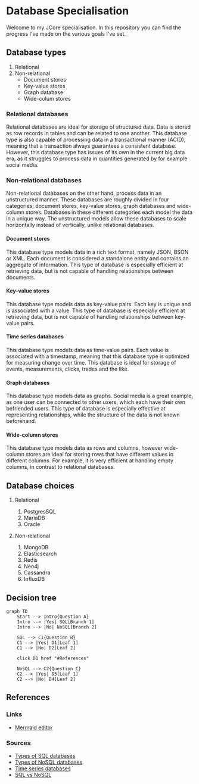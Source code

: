# Database Specialisation
Welcome to my JCore specialisation. In this repository you can find the progress I've made on the various goals I've 
set.

## Database types
1. Relational
2. Non-relational
   * Document stores
   * Key-value stores
   * Graph database
   * Wide-colum stores

### Relational databases
Relational databases are ideal for storage of structured data. Data is stored as row records in tables and can be 
related to one another. This database type is also capable of processing data in a transactional manner (ACID), 
meaning that a transaction always guarantees a consistent database. However, this database type has issues of its own in 
the current big data era, as it struggles to process data in quantities generated by for example social media.

### Non-relational databases
Non-relational databases on the other hand, process data in an unstructured manner. These databases are roughly divided 
in four categories; document stores, key-value stores, graph databases and wide-column stores. Databases in these
different categories each model the data in a unique way. The unstructured models allow these databases to scale 
horizontally instead of vertically, unlike relational databases.

#### Document stores
This database type models data in a rich text format, namely JSON, BSON or XML. Each document is considered a standalone 
entity and contains an aggregate of information. This type of database is especially efficient at retrieving data, but 
is not capable of handling relationships between documents.

#### Key-value stores
This database type models data as key-value pairs. Each key is unique and is associated with a value. This type of
database is especially efficient at retrieving data, but is not capable of handling relationships between key-value 
pairs.

#### Time series databases
This database type models data as time-value pairs. Each value is associated with a timestamp, meaning that this
database type is optimized for measuring change over time. This database is ideal for storage of events, measurements,
clicks, trades and the like. 

#### Graph databases
This database type models data as graphs. Social media is a great example, as one user can be connected to other users, 
which each have their own befriended users. This type of database is especially effective at representing relationships, 
while the structure of the data is not known beforehand.

#### Wide-column stores
This database type models data as rows and columns, however wide-column stores are ideal for storing rows that have
different values in different columns. For example, it is very efficient at handling empty columns, in contrast to 
relational databases.

## Database choices
1. Relational 
   1. PostgresSQL 
   2. MariaDB 
   3. Oracle

2. Non-relational
   1. MongoDB
   2. Elasticsearch
   3. Redis
   4. Neo4j
   5. Cassandra
   6. InfluxDB

## Decision tree
```mermaid
graph TD
    Start --> Intro{Question A}
    Intro --> |Yes| SQL[Branch 1]
    Intro --> |No| NoSQL[Branch 2]
    
    SQL --> C1{Question B}
    C1 --> |Yes| D1[Leaf 1]
    C1 --> |No| D2[Leaf 2]
   
    click D1 href "#References"
   
    NoSQL --> C2{Question C}
    C2 --> |Yes| D3[Leaf 1]
    C2 --> |No| D4[Leaf 2]
```

## References
### Links
- [Mermaid editor](https://mermaid.live)

### Sources
- [Types of SQL databases](https://www.altexsoft.com/blog/business/comparing-database-management-systems-mysql-postgresql-mssql-server-mongodb-elasticsearch-and-others/)
- [Types of NoSQL databases](https://www.mongodb.com/scale/types-of-nosql-databases)
- [Time series databases](https://www.influxdata.com/time-series-database/)
- [SQL vs NoSQL](https://www.keboola.com/blog/relational-vs-non-relational-database-when-to-use-one-instead-of-the-other)
